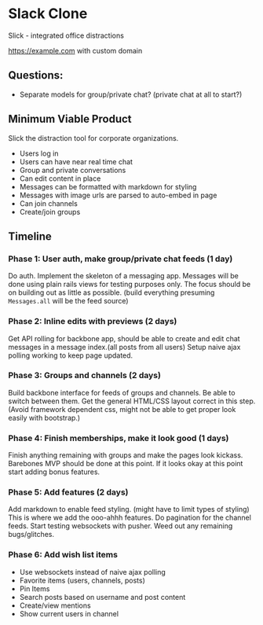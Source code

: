 # Slack Clone

Slick - integrated office distractions

https://example.com with custom domain

## Questions:
- Separate models for group/private chat? (private chat at all to start?)


## Minimum Viable Product
Slick the distraction tool for corporate organizations.

- Users log in
- Users can have near real time chat
- Group and private conversations
- Can edit content in place
- Messages can be formatted with markdown for styling
- Messages with image urls are parsed to auto-embed in page
- Can join channels
- Create/join groups

## Timeline

### Phase 1: User auth, make group/private chat feeds (1 day)
Do auth. Implement the skeleton of a messaging app.  Messages will be done using plain rails views for testing purposes only.  The focus should be on building out as little as possible. (build everything presuming `Messages.all` will be the feed source)

### Phase 2: Inline edits with previews (2 days)
Get API rolling for backbone app, should be able to create and edit chat messages in a message index.(all posts from all users)  Setup naive ajax polling working to keep page updated.

### Phase 3: Groups and channels (2 days)
Build backbone interface for feeds of groups and channels.  Be able to switch between them.  Get the general HTML/CSS layout correct in this step. (Avoid framework dependent css, might not be able to get proper look easily with bootstrap.)

### Phase 4: Finish memberships, make it look good (1 days)
Finish anything remaining with groups and make the pages look kickass.  Barebones MVP should be done at this point.  If it looks okay at this point start adding bonus features.

### Phase 5: Add features (2 days)
Add markdown to enable feed styling. (might have to limit types of styling) This is where we add the ooo-ahhh features.  Do pagination for the channel feeds.  Start testing websockets with pusher.
Weed out any remaining bugs/glitches.


### Phase 6: Add wish list items
- Use websockets instead of naive ajax polling
- Favorite items (users, channels, posts)
- Pin Items
- Search posts based on username and post content
- Create/view mentions
- Show current users in channel
